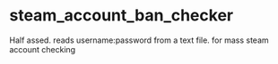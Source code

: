 # steam_account_ban_checker

Half assed. reads username:password from a text file.
for mass steam account checking

